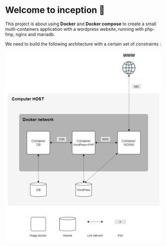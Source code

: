 # Welcome to inception 🐋

This project is about using **Docker** and **Docker compose** to create a small multi-containers application with a wordpress website, running with php-fmp, nginx and mariadb.

We need to build the following architecture with a certain set of constraints :

![project architecture](img/architecture.png)
